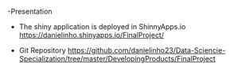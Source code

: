-Presentation


- The shiny application is deployed in ShinnyApps.io
https://danielinho.shinyapps.io/FinalProject/

- Git Repository
https://github.com/danielinho23/Data-Sciencie-Specialization/tree/master/DevelopingProducts/FinalProject


